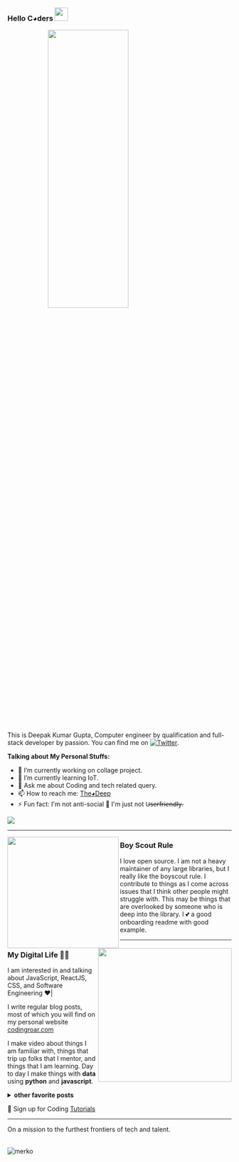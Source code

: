 ### <b>Hello C◕ders </b> <img src="https://raw.githubusercontent.com/MartinHeinz/MartinHeinz/master/wave.gif" width="30px">

&nbsp;&nbsp;&nbsp;&nbsp;&nbsp;&nbsp;&nbsp;&nbsp;&nbsp;&nbsp;&nbsp;
&nbsp;&nbsp;&nbsp;&nbsp;&nbsp;&nbsp;&nbsp;&nbsp;&nbsp;&nbsp;&nbsp;<img width="60%" height="40%" src="https://user-images.githubusercontent.com/78081310/128008376-a11d98d7-19b9-4126-8d1e-827440a73e4d.png?raw=true">

This is Deepak Kumar Gupta, Computer engineer by qualification and full-stack developer by passion. You can find me on [![Twitter][1.2]][1].

<!-- Icons -->

[1.2]: http://i.imgur.com/wWzX9uB.png (twitter icon without padding)

<!-- Links to your social media accounts -->

[1]: https://twitter.com/@Deepak128740407
[2]: https://www.instagram.com/deep_gupta14/

<b>Talking about My Personal Stuffs:</b>

- 🔭 I’m currently working on collage project.
- 🌱 I’m currently learning IoT.
- 💬 Ask me about Coding and tech related query.
- 📫 How to reach me: <a href="https://www.instagram.com/deep_gupta14/">The◕Deep</a>
- ⚡ Fun fact: I'm not anti-social ⃠
 I'm just not U̶s̶e̶r̶f̶r̶i̶e̶n̶d̶l̶y̶.


![](https://img.shields.io/badge/👨‍💻-◕-informational?style=flat&logo=<LOGO_NAME>&logoColor=white&color=2bbc8a)

 ---
 
 <p>
  <img width="250" align='left' src="https://user-images.githubusercontent.com/78081310/128130324-6f1fe1a1-1c2a-4130-ab52-4faa547146e9.png?raw=true">
</p>
 
### Boy Scout Rule

I love open source.  I am not a heavy maintainer of any large libraries, but I really like the boyscout rule.  I contribute to things as I come across issues that I think other people might struggle with.  This may be things that are overlooked by someone who is deep into the library.  I 💕 a good onboarding readme with good example.

 ---

<p>
 <img width="300" align='right' src="https://user-images.githubusercontent.com/78081310/128000519-59d0a56a-4530-435c-81d7-b2c88857661c.gif?raw=true"></a>
</p>

### My Digital Life 👨‍💻

I am interested in and talking about JavaScript, ReactJS, CSS, and Software Engineering ♥️|

I write regular blog posts, most of which you will find on my personal website [codingroar.com](https://codingroar.blogspot.com)

I make video about things I am familiar with, things that trip up folks that I mentor, and things that I am learning.  Day to day I make things with **data** using **python** and **javascript**. 



<details>
 <summary><strong>other favorite posts</strong></summary>
 <a href="https://deepakhere.github.io/"><img width="400" height="250" src="https://user-images.githubusercontent.com/78081310/128003277-66d9d1a4-d7dd-433c-9ede-c87b9ebe57ab.png?raw=true"></a>
 <a href="https://youtu.be/fJdiJqzczN8/"><img width="400" height="250" src="https://user-images.githubusercontent.com/78081310/127996939-dbedb553-b77e-41ca-afbe-a070d336a3e1.png?raw=true"></a>
 
</details>



💌 Sign up for Coding [Tutorials](https://youtube.com/c/CodingClasses/)

---

On a mission to the furthest frontiers of tech and talent. 


| | | |
| :--: | :--: | :--: |

![merko]


[merko]: https://github-readme-stats.vercel.app/api?username=Deepakhere&show_icons=true&hide=contribs,prs&cache_seconds=86400&theme=merko


[add-theme]: https://github.com/anuraghazra/github-readme-stats/edit/master/themes/index.js


